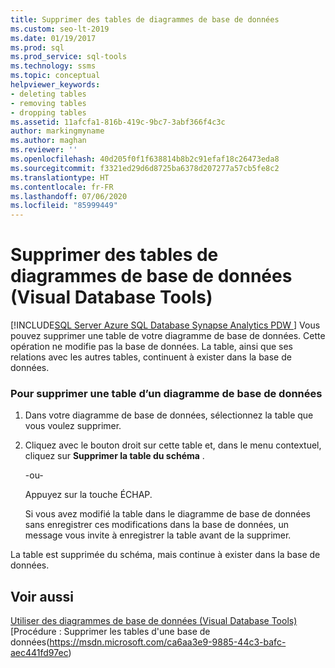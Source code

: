 ```yaml
---
title: Supprimer des tables de diagrammes de base de données
ms.custom: seo-lt-2019
ms.date: 01/19/2017
ms.prod: sql
ms.prod_service: sql-tools
ms.technology: ssms
ms.topic: conceptual
helpviewer_keywords:
- deleting tables
- removing tables
- dropping tables
ms.assetid: 11afcfa1-816b-419c-9bc7-3abf366f4c3c
author: markingmyname
ms.author: maghan
ms.reviewer: ''
ms.openlocfilehash: 40d205f0f1f638814b8b2c91efaf18c26473eda8
ms.sourcegitcommit: f3321ed29d6d8725ba6378d207277a57cb5fe8c2
ms.translationtype: HT
ms.contentlocale: fr-FR
ms.lasthandoff: 07/06/2020
ms.locfileid: "85999449"
---
```

# <a name="remove-tables-from-database-diagrams-visual-database-tools"></a>Supprimer des tables de diagrammes de base de données (Visual Database Tools)
[!INCLUDE[SQL Server Azure SQL Database Synapse Analytics PDW ](../../includes/applies-to-version/sql-asdb-asdbmi-asa-pdw.md)]
Vous pouvez supprimer une table de votre diagramme de base de données. Cette opération ne modifie pas la base de données. La table, ainsi que ses relations avec les autres tables, continuent à exister dans la base de données.  
  
### <a name="to-remove-a-table-from-a-database-diagram"></a>Pour supprimer une table d’un diagramme de base de données  
  
1.  Dans votre diagramme de base de données, sélectionnez la table que vous voulez supprimer.  
  
2.  Cliquez avec le bouton droit sur cette table et, dans le menu contextuel, cliquez sur **Supprimer la table du schéma** .  
  
    -ou-  
  
    Appuyez sur la touche ÉCHAP.  
  
    Si vous avez modifié la table dans le diagramme de base de données sans enregistrer ces modifications dans la base de données, un message vous invite à enregistrer la table avant de la supprimer.  
  
La table est supprimée du schéma, mais continue à exister dans la base de données.  
  
## <a name="see-also"></a>Voir aussi  
[Utiliser des diagrammes de base de données &#40;Visual Database Tools&#41;](../../ssms/visual-db-tools/work-with-database-diagrams-visual-database-tools.md)  
[Procédure : Supprimer les tables d'une base de données(https://msdn.microsoft.com/ca6aa3e9-9885-44c3-bafc-aec441fd97ec)  
  

